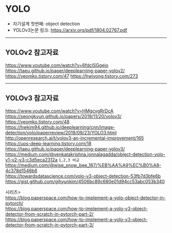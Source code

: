 # YOLO
- 자기설계 첫번째: object detection
- YOLOv3논문 링크: https://arxiv.org/pdf/1804.02767.pdf
---
## YOLOv2 참고자료
https://www.youtube.com/watch?v=6fdclSGgeio  
https://taeu.github.io/paper/deeplearning-paper-yolov2/  
https://yeomko.tistory.com/47
https://hwiyong.tistory.com/273

---
## YOLOv3 참고자료
https://www.youtube.com/watch?v=HMgcvgRrDcA  
https://seongkyun.github.io/papers/2019/11/20/yolov3/  
https://yeomko.tistory.com/48  
https://hwkim94.github.io/deeplearning/cnn/image-detection/yolo/paperreview/2018/09/23/YOLO3.html  
http://openresearch.ai/t/yolov3-an-incremental-improvement/165  
https://uos-deep-learning.tistory.com/18  
https://taeu.github.io/paper/deeplearning-paper-yolov3/  
https://medium.com/@venkatakrishna.jonnalagadda/object-detection-yolo-v1-v2-v3-c3d5eca2312a `1,2,3 비교`  
https://medium.com/@wise_snow_bee_167/%EB%AA%A9%EC%B0%A8-4c378d1546b6   
https://towardsdatascience.com/yolo-v3-object-detection-53fb7d3bfe6b   
https://gist.github.com/gihyunkim/4506bc89c680e01d94cc53abc053b340  

시리즈>  
https://blog.paperspace.com/how-to-implement-a-yolo-object-detector-in-pytorch/  
https://blog.paperspace.com/how-to-implement-a-yolo-v3-object-detector-from-scratch-in-pytorch-part-2/  
https://blog.paperspace.com/how-to-implement-a-yolo-v3-object-detector-from-scratch-in-pytorch-part-3/  

